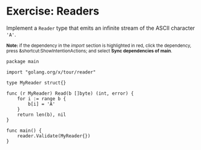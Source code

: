# Exercise: Readers


Implement a `Reader` type that emits an infinite stream of the ASCII character
`'A'`.

<sub>**Note:** if the dependency in the _import_ section is highlighted in red, click the dependency, press <span class="shortcut">&shortcut:ShowIntentionActions;</span> and select **Sync dependencies of main**.</sub>

<div class="hint" title="Click to see possible solution">

    package main
    
    import "golang.org/x/tour/reader"
    
    type MyReader struct{}
    
    func (r MyReader) Read(b []byte) (int, error) {
    	for i := range b {
    		b[i] = 'A'
    	}
    	return len(b), nil
    }
    
    func main() {
    	reader.Validate(MyReader{})
    }
    
</div>
